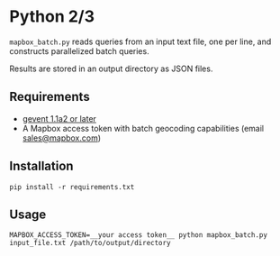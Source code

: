 # Python 2/3

`mapbox_batch.py` reads queries from an input text file, one per line, and constructs parallelized batch queries.

Results are stored in an output directory as JSON files.

## Requirements

- [gevent 1.1a2 or later](https://pypi.python.org/pypi/gevent)
- A Mapbox access token with batch geocoding capabilities (email sales@mapbox.com)

## Installation

`pip install -r requirements.txt`

## Usage

```
MAPBOX_ACCESS_TOKEN=__your access token__ python mapbox_batch.py input_file.txt /path/to/output/directory
```
